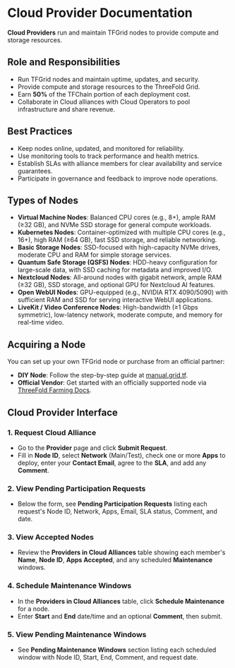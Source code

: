 # Cloud Provider Documentation

**Cloud Providers** run and maintain TFGrid nodes to provide compute and storage resources.

## Role and Responsibilities

- Run TFGrid nodes and maintain uptime, updates, and security.
- Provide compute and storage resources to the ThreeFold Grid.
- Earn **50%** of the TFChain portion of each deployment cost.
- Collaborate in Cloud alliances with Cloud Operators to pool infrastructure and share revenue.

## Best Practices

- Keep nodes online, updated, and monitored for reliability.
- Use monitoring tools to track performance and health metrics.
- Establish SLAs with alliance members for clear availability and service guarantees.
- Participate in governance and feedback to improve node operations.

## Types of Nodes

- **Virtual Machine Nodes**: Balanced CPU cores (e.g., 8+), ample RAM (≥32 GB), and NVMe SSD storage for general compute workloads.
- **Kubernetes Nodes**: Container-optimized with multiple CPU cores (e.g., 16+), high RAM (≥64 GB), fast SSD storage, and reliable networking.
- **Basic Storage Nodes**: SSD-focused with high-capacity NVMe drives, moderate CPU and RAM for simple storage services.
- **Quantum Safe Storage (QSFS) Nodes**: HDD-heavy configuration for large-scale data, with SSD caching for metadata and improved I/O.
- **Nextcloud Nodes**: All-around nodes with gigabit network, ample RAM (≥32 GB), SSD storage, and optional GPU for Nextcloud AI features.
- **Open WebUI Nodes**: GPU-equipped (e.g., NVIDIA RTX 4090/5090) with sufficient RAM and SSD for serving interactive WebUI applications.
- **LiveKit / Video Conference Nodes**: High-bandwidth (≥1 Gbps symmetric), low-latency network, moderate compute, and memory for real-time video.

## Acquiring a Node

You can set up your own TFGrid node or purchase from an official partner:

- **DIY Node**: Follow the step-by-step guide at [manual.grid.tf](https://manual.grid.tf).
- **Official Vendor**: Get started with an officially supported node via [ThreeFold Farming Docs](https://docs.threefold.io/docs/become-a-farmer/get_started).

## Cloud Provider Interface

### 1. Request Cloud Alliance
- Go to the **Provider** page and click **Submit Request**.
- Fill in **Node ID**, select **Network** (Main/Test), check one or more **Apps** to deploy, enter your **Contact Email**, agree to the **SLA**, and add any **Comment**.

### 2. View Pending Participation Requests
- Below the form, see **Pending Participation Requests** listing each request's Node ID, Network, Apps, Email, SLA status, Comment, and date.

### 3. View Accepted Nodes
- Review the **Providers in Cloud Alliances** table showing each member's **Name**, **Node ID**, **Apps Accepted**, and any scheduled **Maintenance** windows.

### 4. Schedule Maintenance Windows
- In the **Providers in Cloud Alliances** table, click **Schedule Maintenance** for a node.
- Enter **Start** and **End** date/time and an optional **Comment**, then submit.

### 5. View Pending Maintenance Windows
- See **Pending Maintenance Windows** section listing each scheduled window with Node ID, Start, End, Comment, and request date.